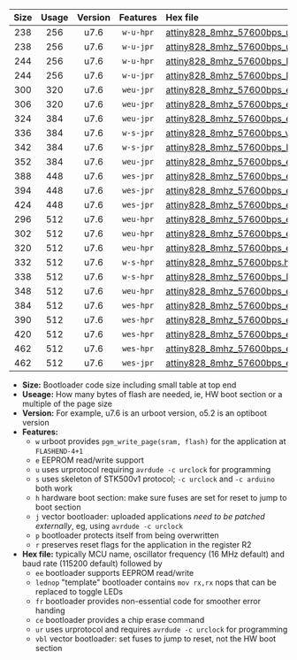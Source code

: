 |Size|Usage|Version|Features|Hex file|
|:-:|:-:|:-:|:-:|:--|
|238|256|u7.6|`w-u-hpr`|[attiny828_8mhz_57600bps_ur.hex](https://raw.githubusercontent.com/stefanrueger/urboot/main//attiny828_8mhz_57600bps_ur.hex)|
|238|256|u7.6|`w-u-jpr`|[attiny828_8mhz_57600bps_ur_vbl.hex](https://raw.githubusercontent.com/stefanrueger/urboot/main//attiny828_8mhz_57600bps_ur_vbl.hex)|
|244|256|u7.6|`w-u-hpr`|[attiny828_8mhz_57600bps_lednop_ur.hex](https://raw.githubusercontent.com/stefanrueger/urboot/main//attiny828_8mhz_57600bps_lednop_ur.hex)|
|244|256|u7.6|`w-u-jpr`|[attiny828_8mhz_57600bps_lednop_ur_vbl.hex](https://raw.githubusercontent.com/stefanrueger/urboot/main//attiny828_8mhz_57600bps_lednop_ur_vbl.hex)|
|300|320|u7.6|`weu-jpr`|[attiny828_8mhz_57600bps_ee_ur_vbl.hex](https://raw.githubusercontent.com/stefanrueger/urboot/main//attiny828_8mhz_57600bps_ee_ur_vbl.hex)|
|306|320|u7.6|`weu-jpr`|[attiny828_8mhz_57600bps_ee_lednop_ur_vbl.hex](https://raw.githubusercontent.com/stefanrueger/urboot/main//attiny828_8mhz_57600bps_ee_lednop_ur_vbl.hex)|
|324|384|u7.6|`weu-jpr`|[attiny828_8mhz_57600bps_ee_lednop_fr_ur_vbl.hex](https://raw.githubusercontent.com/stefanrueger/urboot/main//attiny828_8mhz_57600bps_ee_lednop_fr_ur_vbl.hex)|
|336|384|u7.6|`w-s-jpr`|[attiny828_8mhz_57600bps_vbl.hex](https://raw.githubusercontent.com/stefanrueger/urboot/main//attiny828_8mhz_57600bps_vbl.hex)|
|342|384|u7.6|`w-s-jpr`|[attiny828_8mhz_57600bps_lednop_vbl.hex](https://raw.githubusercontent.com/stefanrueger/urboot/main//attiny828_8mhz_57600bps_lednop_vbl.hex)|
|352|384|u7.6|`weu-jpr`|[attiny828_8mhz_57600bps_ee_lednop_fr_ce_ur_vbl.hex](https://raw.githubusercontent.com/stefanrueger/urboot/main//attiny828_8mhz_57600bps_ee_lednop_fr_ce_ur_vbl.hex)|
|388|448|u7.6|`wes-jpr`|[attiny828_8mhz_57600bps_ee_vbl.hex](https://raw.githubusercontent.com/stefanrueger/urboot/main//attiny828_8mhz_57600bps_ee_vbl.hex)|
|394|448|u7.6|`wes-jpr`|[attiny828_8mhz_57600bps_ee_lednop_vbl.hex](https://raw.githubusercontent.com/stefanrueger/urboot/main//attiny828_8mhz_57600bps_ee_lednop_vbl.hex)|
|424|448|u7.6|`wes-jpr`|[attiny828_8mhz_57600bps_ee_lednop_fr_vbl.hex](https://raw.githubusercontent.com/stefanrueger/urboot/main//attiny828_8mhz_57600bps_ee_lednop_fr_vbl.hex)|
|296|512|u7.6|`weu-hpr`|[attiny828_8mhz_57600bps_ee_ur.hex](https://raw.githubusercontent.com/stefanrueger/urboot/main//attiny828_8mhz_57600bps_ee_ur.hex)|
|302|512|u7.6|`weu-hpr`|[attiny828_8mhz_57600bps_ee_lednop_ur.hex](https://raw.githubusercontent.com/stefanrueger/urboot/main//attiny828_8mhz_57600bps_ee_lednop_ur.hex)|
|320|512|u7.6|`weu-hpr`|[attiny828_8mhz_57600bps_ee_lednop_fr_ur.hex](https://raw.githubusercontent.com/stefanrueger/urboot/main//attiny828_8mhz_57600bps_ee_lednop_fr_ur.hex)|
|332|512|u7.6|`w-s-hpr`|[attiny828_8mhz_57600bps.hex](https://raw.githubusercontent.com/stefanrueger/urboot/main//attiny828_8mhz_57600bps.hex)|
|338|512|u7.6|`w-s-hpr`|[attiny828_8mhz_57600bps_lednop.hex](https://raw.githubusercontent.com/stefanrueger/urboot/main//attiny828_8mhz_57600bps_lednop.hex)|
|348|512|u7.6|`weu-hpr`|[attiny828_8mhz_57600bps_ee_lednop_fr_ce_ur.hex](https://raw.githubusercontent.com/stefanrueger/urboot/main//attiny828_8mhz_57600bps_ee_lednop_fr_ce_ur.hex)|
|384|512|u7.6|`wes-hpr`|[attiny828_8mhz_57600bps_ee.hex](https://raw.githubusercontent.com/stefanrueger/urboot/main//attiny828_8mhz_57600bps_ee.hex)|
|390|512|u7.6|`wes-hpr`|[attiny828_8mhz_57600bps_ee_lednop.hex](https://raw.githubusercontent.com/stefanrueger/urboot/main//attiny828_8mhz_57600bps_ee_lednop.hex)|
|420|512|u7.6|`wes-hpr`|[attiny828_8mhz_57600bps_ee_lednop_fr.hex](https://raw.githubusercontent.com/stefanrueger/urboot/main//attiny828_8mhz_57600bps_ee_lednop_fr.hex)|
|462|512|u7.6|`wes-hpr`|[attiny828_8mhz_57600bps_ee_lednop_fr_ce.hex](https://raw.githubusercontent.com/stefanrueger/urboot/main//attiny828_8mhz_57600bps_ee_lednop_fr_ce.hex)|
|462|512|u7.6|`wes-jpr`|[attiny828_8mhz_57600bps_ee_lednop_fr_ce_vbl.hex](https://raw.githubusercontent.com/stefanrueger/urboot/main//attiny828_8mhz_57600bps_ee_lednop_fr_ce_vbl.hex)|

- **Size:** Bootloader code size including small table at top end
- **Useage:** How many bytes of flash are needed, ie, HW boot section or a multiple of the page size
- **Version:** For example, u7.6 is an urboot version, o5.2 is an optiboot version
- **Features:**
  + `w` urboot provides `pgm_write_page(sram, flash)` for the application at `FLASHEND-4+1`
  + `e` EEPROM read/write support
  + `u` uses urprotocol requiring `avrdude -c urclock` for programming
  + `s` uses skeleton of STK500v1 protocol; `-c urclock` and `-c arduino` both work
  + `h` hardware boot section: make sure fuses are set for reset to jump to boot section
  + `j` vector bootloader: uploaded applications *need to be patched externally*, eg, using `avrdude -c urclock`
  + `p` bootloader protects itself from being overwritten
  + `r` preserves reset flags for the application in the register R2
- **Hex file:** typically MCU name, oscillator frequency (16 MHz default) and baud rate (115200 default) followed by
  + `ee` bootloader supports EEPROM read/write
  + `lednop` "template" bootloader contains `mov rx,rx` nops that can be replaced to toggle LEDs
  + `fr` bootloader provides non-essential code for smoother error handing
  + `ce` bootloader provides a chip erase command
  + `ur` uses urprotocol and requires `avrdude -c urclock` for programming
  + `vbl` vector bootloader: set fuses to jump to reset, not the HW boot section
